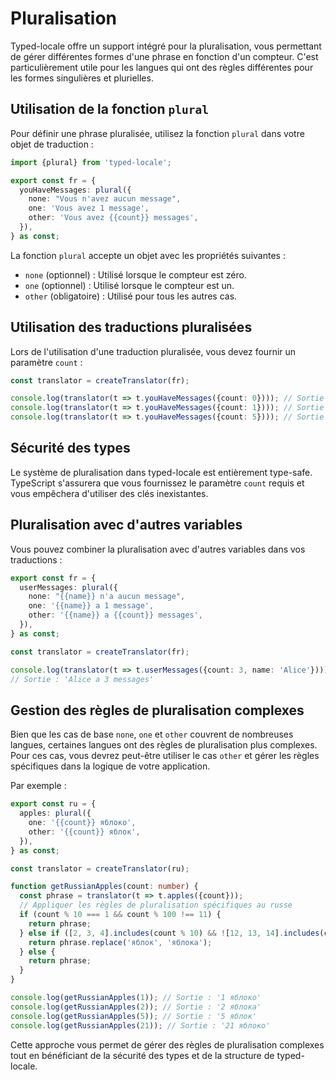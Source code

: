 # Pluralisation

Typed-locale offre un support intégré pour la pluralisation, vous permettant de gérer différentes formes d'une phrase en fonction d'un compteur. C'est particulièrement utile pour les langues qui ont des règles différentes pour les formes singulières et plurielles.

## Utilisation de la fonction `plural`

Pour définir une phrase pluralisée, utilisez la fonction `plural` dans votre objet de traduction :

```typescript
import {plural} from 'typed-locale';

export const fr = {
  youHaveMessages: plural({
    none: "Vous n'avez aucun message",
    one: 'Vous avez 1 message',
    other: 'Vous avez {{count}} messages',
  }),
} as const;
```

La fonction `plural` accepte un objet avec les propriétés suivantes :

- `none` (optionnel) : Utilisé lorsque le compteur est zéro.
- `one` (optionnel) : Utilisé lorsque le compteur est un.
- `other` (obligatoire) : Utilisé pour tous les autres cas.

## Utilisation des traductions pluralisées

Lors de l'utilisation d'une traduction pluralisée, vous devez fournir un paramètre `count` :

```typescript
const translator = createTranslator(fr);

console.log(translator(t => t.youHaveMessages({count: 0}))); // Sortie : 'Vous n'avez aucun message'
console.log(translator(t => t.youHaveMessages({count: 1}))); // Sortie : 'Vous avez 1 message'
console.log(translator(t => t.youHaveMessages({count: 5}))); // Sortie : 'Vous avez 5 messages'
```

## Sécurité des types

Le système de pluralisation dans typed-locale est entièrement type-safe. TypeScript s'assurera que vous fournissez le paramètre `count` requis et vous empêchera d'utiliser des clés inexistantes.

## Pluralisation avec d'autres variables

Vous pouvez combiner la pluralisation avec d'autres variables dans vos traductions :

```typescript
export const fr = {
  userMessages: plural({
    none: "{{name}} n'a aucun message",
    one: '{{name}} a 1 message',
    other: '{{name}} a {{count}} messages',
  }),
} as const;

const translator = createTranslator(fr);

console.log(translator(t => t.userMessages({count: 3, name: 'Alice'})));
// Sortie : 'Alice a 3 messages'
```

## Gestion des règles de pluralisation complexes

Bien que les cas de base `none`, `one` et `other` couvrent de nombreuses langues, certaines langues ont des règles de pluralisation plus complexes. Pour ces cas, vous devrez peut-être utiliser le cas `other` et gérer les règles spécifiques dans la logique de votre application.

Par exemple :

```typescript
export const ru = {
  apples: plural({
    one: '{{count}} яблоко',
    other: '{{count}} яблок',
  }),
} as const;

const translator = createTranslator(ru);

function getRussianApples(count: number) {
  const phrase = translator(t => t.apples({count}));
  // Appliquer les règles de pluralisation spécifiques au russe
  if (count % 10 === 1 && count % 100 !== 11) {
    return phrase;
  } else if ([2, 3, 4].includes(count % 10) && ![12, 13, 14].includes(count % 100)) {
    return phrase.replace('яблок', 'яблока');
  } else {
    return phrase;
  }
}

console.log(getRussianApples(1)); // Sortie : '1 яблоко'
console.log(getRussianApples(2)); // Sortie : '2 яблока'
console.log(getRussianApples(5)); // Sortie : '5 яблок'
console.log(getRussianApples(21)); // Sortie : '21 яблоко'
```

Cette approche vous permet de gérer des règles de pluralisation complexes tout en bénéficiant de la sécurité des types et de la structure de typed-locale.

